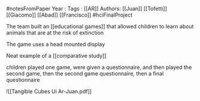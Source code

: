 #notesFromPaper
Year   :
Tags   : [[AR]]
Authors: [[Juan]] [[Tofetti]] [[Giacomo]] [[Abad]] [[Francisco]]
#hciFinalProject

The team built an [[educational games]] that allowed children to learn about animals that are at the risk of extinction

The game uses a head mounted display

Neat example of a [[comparative study]]

children played one game, were given a questionnaire, and then played the second game, then the second game questionnaire, then a final questionnaire

![[Tangible Cubes Ui Ar-Juan.pdf]]
